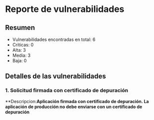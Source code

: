 # Reporte de vulnerabilidades

## Resumen
- Vulnerabilidades encontradas en total: 6
- Criticas: 0
- Alta: 3
- Media: 3
- Baja: 0

## Detalles de las vulnerabilidades
### 1. Solicitud firmada con certificado de depuración
  **Descripcion:**Aplicación firmada con certificado de depuración. La aplicación de producción no debe enviarse con un certificado de           depuración**
